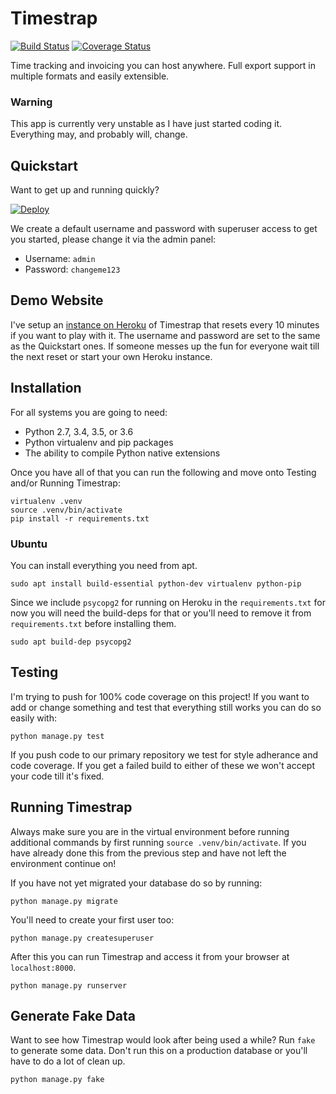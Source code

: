 # Timestrap

[![Build Status](https://travis-ci.org/overshard/timestrap.svg?branch=master)](https://travis-ci.org/overshard/timestrap) [![Coverage Status](https://coveralls.io/repos/github/overshard/timestrap/badge.svg?branch=master)](https://coveralls.io/github/overshard/timestrap?branch=master)

Time tracking and invoicing you can host anywhere. Full export support in
multiple formats and easily extensible.


### Warning
This app is currently very unstable as I have just started coding it.
Everything may, and probably will, change.


## Quickstart

Want to get up and running quickly?

[![Deploy](https://www.herokucdn.com/deploy/button.svg)](https://heroku.com/deploy?template=https://github.com/overshard/timestrap)

We create a default username and password with superuser access to get you
started, please change it via the admin panel:

- Username: `admin`
- Password: `changeme123`


## Demo Website

I've setup an [instance on Heroku](https://timestrap.herokuapp.com/) of
Timestrap that resets every 10 minutes if you want to play with it. The
username and password are set to the same as the Quickstart ones. If someone
messes up the fun for everyone wait till the next reset or start your own
Heroku instance.


## Installation

For all systems you are going to need:

- Python 2.7, 3.4, 3.5, or 3.6
- Python virtualenv and pip packages
- The ability to compile Python native extensions

Once you have all of that you can run the following and move onto Testing
and/or Running Timestrap:

    virtualenv .venv
    source .venv/bin/activate
    pip install -r requirements.txt

### Ubuntu

You can install everything you need from apt.

    sudo apt install build-essential python-dev virtualenv python-pip

Since we include `psycopg2` for running on Heroku in the `requirements.txt` for
now you will need the build-deps for that or you'll need to remove it from
`requirements.txt` before installing them.

    sudo apt build-dep psycopg2


Testing
-------

I'm trying to push for 100% code coverage on this project! If you want to add
or change something and test that everything still works you can do so easily
with:

    python manage.py test

If you push code to our primary repository we test for style adherance and code
coverage. If you get a failed build to either of these we won't accept your
code till it's fixed.


Running Timestrap
-----------------

Always make sure you are in the virtual environment before running additional
commands by first running `source .venv/bin/activate`. If you have already done
this from the previous step and have not left the environment continue on!

If you have not yet migrated your database do so by running:

    python manage.py migrate

You'll need to create your first user too:

    python manage.py createsuperuser

After this you can run Timestrap and access it from your browser at
`localhost:8000`.

    python manage.py runserver


Generate Fake Data
------------------

Want to see how Timestrap would look after being used a while? Run `fake` to
generate some data. Don't run this on a production database or you'll have to
do a lot of clean up.

    python manage.py fake
